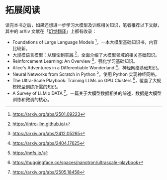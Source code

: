 # 拓展阅读

读完本书之后，如果还想进一步学习大模型及训练相关知识，笔者推荐以下文献，其中的 arXiv 文献在「[幻觉翻译](https://hjfy.top)」上都有收录：

- Foundations of Large Language Models [^2501.09223]，一本大模型基础知识书，内容比较新。
- 大规模语言模型：从理论到实践 [^intro-llm]，全面介绍了大模型领域的相关基础知识。
- Reinforcement Learning: An Overview [^2412.05265]，强化学习基础知识。
- Alice's Adventures in a Differentiable Wonderland [^2404.17625]，神经网络基础知识。
- Neural Networks from Scratch in Python [^nnfs]，使用 Python 实现神经网络。
- The Ultra-Scale Playbook: Training LLMs on GPU Clusters [^Ultra-Scale]，覆盖了大规模模型训练所需的知识。
- A Survey of LLM x DATA [^2505.18458]，一篇关于大模型数据相关的综述，数据是大模型训练和微调的核心。

[^2501.09223]: <https://arxiv.org/abs/2501.09223>
[^2412.05265]: <https://arxiv.org/abs/2412.05265>
[^2505.18458]: <https://arxiv.org/abs/2505.18458>
[^2404.17625]: <https://arxiv.org/abs/2404.17625>
[^nnfs]: <https://nnfs.io/>
[^Ultra-Scale]: <https://huggingface.co/spaces/nanotron/ultrascale-playbook>
[^intro-llm]: <https://intro-llm.github.io/>
